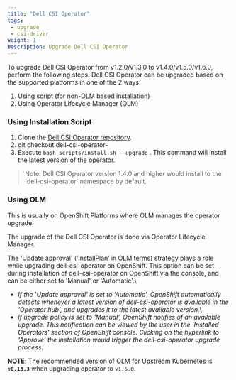 ```yaml
---
title: "Dell CSI Operator"
tags:
 - upgrade
 - csi-driver
weight: 1
Description: Upgrade Dell CSI Operator
---
```

To upgrade Dell CSI Operator from v1.2.0/v1.3.0 to v1.4.0/v1.5.0/v1.6.0, perform the following steps.
Dell CSI Operator can be upgraded based on the supported platforms in one of the 2 ways:
1.	Using script (for non-OLM based installation)
2.	Using Operator Lifecycle Manager (OLM)


### Using Installation Script
1. Clone the [Dell CSI Operator repository](https://github.com/dell/dell-csi-operator).
2. git checkout dell-csi-operator-<your-version>
3. Execute `bash scripts/install.sh --upgrade`  . This command will install the latest version of the operator.
>Note: Dell CSI Operator version 1.4.0 and higher would install to the 'dell-csi-operator' namespace by default.

### Using OLM
This is usually on OpenShift Platforms where OLM manages the operator upgrade.

The upgrade of the Dell CSI Operator is done via Operator Lifecycle Manager.

The 'Update approval' (‘InstallPlan’ in OLM terms) strategy plays a role while upgrading dell-csi-operator on OpenShift. This option can be set during installation of dell-csi-operator on OpenShift via the console, and can be either set to 'Manual' or 'Automatic'.\
  - *If the 'Update approval' is set to 'Automatic', OpenShift automatically detects whenever a latest version of dell-csi-operator is available in the 'Operator hub', and upgrades it to the latest available version.*\
  - *If upgrade policy is set to 'Manual', OpenShift notifies of an available upgrade. This notification can be viewed by the user in the 'Installed Operators' section of OpenShift console. Clicking on the hyperlink to 'Approve' the installation would trigger the dell-csi-operator upgrade process.*

**NOTE**: The recommended version of OLM for Upstream Kubernetes is **`v0.18.3`** when upgrading operator to `v1.5.0`.

